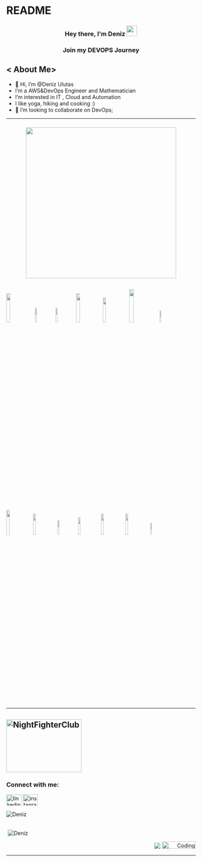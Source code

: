 # README


<h3 align="center">Hey there, I'm Deniz  <img src="https://media.giphy.com/media/hvRJCLFzcasrR4ia7z/giphy.gif" width="28">
<h3 align="center">Join my DEVOPS Journey

   
## < About Me>

- 👋 Hi, I’m @Deniz Ulutas
- I’m a AWS&DevOps Engineer and Mathematician
- I’m interested in IT , Cloud and Automation
- I like yoga, hiking and cooking :)
- 💞️ I’m looking to collaborate on DevOps;
----------------
<h3 align="center"> <img src="https://user-images.githubusercontent.com/96360040/159220580-1e572ad3-de21-423c-a6d3-d26010bd442e.png" width="400">
  
<img src="https://www.synopsys.com/content/dam/synopsys/sig-assets/images/cicd.svg.imgo.svg" width="14%"> <img src="https://logos-world.net/wp-content/uploads/2021/08/Amazon-Web-Services-AWS-Emblem.png" width="10%"> <img src="https://www.veritis.com/wp-content/uploads/2015/06/Terraform-main-image.jpg" width="10%"> <img src="https://i0.wp.com/softwareengineeringdaily.com/wp-content/uploads/2019/01/Kubernetes_New.png?zoom=2&resize=730%2C389" width="14%"><img src="https://www.openvirtualization.pro/wp-content/uploads/2019/01/GettingStartedWithAnsible-1200x780.png" width="13%"> <img src="https://upload.wikimedia.org/wikipedia/commons/thumb/f/f8/Python_logo_and_wordmark.svg/2560px-Python_logo_and_wordmark.svg.png" width="15%">  <img src="https://seeklogo.com/images/D/docker-logo-6D6F987702-seeklogo.com.png" width="9%"> <img src="https://miro.medium.com/max/480/0*9l_vg3lVL5sxc85m.png" width="13%"> <img src="https://www.vectorlogo.zone/logos/jenkins/jenkins-ar21.svg" width="12%"> <img src="https://marka-logo.com/wp-content/uploads/2020/09/Linux-Logo.png" width="10%"> <img src="https://1118798822.rsc.cdn77.org/wp-content/uploads/2021/04/Apache-maven.jpg" width="11%"> <img src="https://user-images.githubusercontent.com/96360040/159221969-61cb0de5-d8f3-44f7-ac94-40d0dcfab30c.png" width="12%">  <img src="https://ucarecdn.com/baf6ddb8-8e2d-4d96-bf47-309f32875d4b/-/format/auto/-/progressive/yes/-/preview/2048x2048/" width="12%">  <img src="https://mp.s81c.com/pwb-production/d550008d9c0597057c27d38a428bc1b7/NexusRepo-Vertical-75f08805-25a3-4351-83b7-6235092a89fd_2bf6a3c3-c03d-4192-9e51-ff8a602eec8e.svg" width="9%">
----------------
----------------
<h5 align=" "</h5>
<p align="left"> 

  [<img align="center" src="https://media-exp1.licdn.com/dms/image/C5622AQGblApAyEwcyA/feedshare-shrink_800/0/1647354255932?e=1650499200&v=beta&t=7RLhpZIaintkKenpSjICLidCMHR5yNvTtRU4K7RGucI" color="white" alt="NightFighterClub" height="140" width="200" />](https://www.linkedin.com/groups/14059731/) 
---------------
 <h3 align="left">Connect with me:</h3>
<p align="left"> 
 
  [<img align="center" src="https://upload.wikimedia.org/wikipedia/commons/thumb/c/ca/LinkedIn_logo_initials.png/600px-LinkedIn_logo_initials.png" color="white" alt="linkedin" height="30" width="40" />](https://www.linkedin.com/in/deniz-ulutas-aws-devops-engineer/)
[<img align="center" src="https://upload.wikimedia.org/wikipedia/commons/thumb/7/7e/Gmail_icon_%282020%29.svg/512px-Gmail_icon_%282020%29.svg.png?20201210105308" background-color="white" alt="instagram" height="30" width="40" />](mailto:fulutas4242@gmail.com)

<p><img  align="left" src="https://github-readme-stats.vercel.app/api/top-langs/?username=denizulutas&langs_count=10&theme=cobalt&layout=compact" alt="Deniz" /></p>
<br><br>
<p>&nbsp;<img align="center" src="https://github-readme-stats.vercel.app/api?username=denizulutas&show_icons=true&theme=cobalt" alt="Deniz" /></p>
 
  
[ <p align="right"> ![](https://img.shields.io/badge/dynamic/json?color=000000&label=GitHub&query=%24.data.totalSubs&suffix=%20followers&url=https%3A%2F%2Fapi.spencerwoo.com%2Fsubstats%2F%3Fsource%3Dgithub%26queryKey%3Ddenizulutas)](https://github.com/denizulutas) <img alt="Coding" width="90" height="19" src="https://komarev.com/ghpvc/?username=denizulutas&label=Profile%20views&color=129e00&style=plastic" alt="Deniz" /> </p> 
<hr> 
 <!---
denizulutas/denizulutas is a ✨ special ✨ repository because its `README.md` (this file) appears on your GitHub profile.
You can click the Preview link to take a look at your changes.
--->
